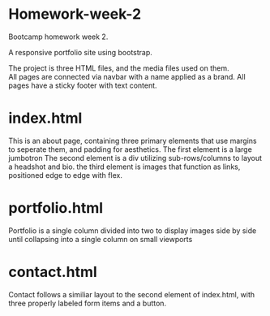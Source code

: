 # Homework-week-2
Bootcamp homework week 2.

A responsive portfolio site using bootstrap.

The project is three HTML files, and the media files used on them.  
All pages are connected via navbar with a name applied as a brand.
All pages have a sticky footer with text content.

index.html
==========
This is an about page, containing three primary elements that use margins to seperate them, and padding for aesthetics.
The first element is a large jumbotron
The second element is a div utilizing sub-rows/columns to layout a headshot and bio.
the third element is images that function as links, positioned edge to edge with flex.

portfolio.html
==========
Portfolio is a single column divided into two to display images side by side until collapsing into a single column on small viewports

contact.html
==========
Contact follows a similiar layout to the second element of index.html, with three properly labeled form items and a button.

